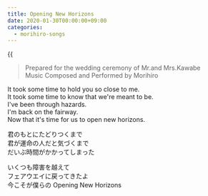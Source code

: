 ```yaml
---
title: Opening New Horizons
date: 2020-01-30T00:00:00+09:00
categories:
  - morihiro-songs
---
```

{{<audio opening>}}

>Prepared for the wedding ceremony of Mr.and Mrs.Kawabe  
>Music Composed and Performed by Morihiro

It took some time to hold you so close to me.  
It took some time to know that we're meant to be.  
I've been through hazards.  
I'm back on the fairway.  
Now that it's time for us to open new horizons.  
  
君のもとにたどりつくまで  
君が運命の人だと気づくまで  
だいぶ時間がかかってしまった  

いくつも障害を越えて  
フェアウエイに戻ってきたよ  
今こそが僕らの Opening New Horizons  
